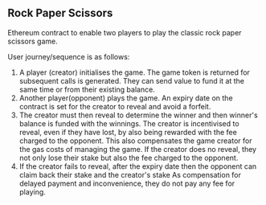## Rock Paper Scissors

Ethereum contract to enable two players to play the classic rock paper scissors game.

User journey/sequence is as follows:

1. A player (creator) initialises the game. The game token is returned for subsequent calls is generated.
   They can send value to fund it at the same time or from their existing balance.
2. Another player(opponent) plays the game.
   An expiry date on the contract is set for the creator to reveal and avoid a forfeit.
3. The creator must then reveal to determine the winner and then winner's balance is funded with the winnings.
   The creator is incentivised to reveal, even if they have lost, by also being rewarded with the fee charged to the opponent.
   This also compensates the game creator for the gas costs of managing the game.
   If the creator does no reveal, they not only lose their stake but also the fee charged to the opponent.
4. If the creator fails to reveal, after the expiry date then the opponent can claim back their stake and the creator's stake
   As compensation for delayed payment and inconvenience, they do not pay any fee for playing.  